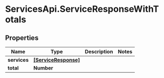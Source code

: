 # ServicesApi.ServiceResponseWithTotals

## Properties

Name | Type | Description | Notes
------------ | ------------- | ------------- | -------------
**services** | [**[ServiceResponse]**](ServiceResponse.md) |  | 
**total** | **Number** |  | 


